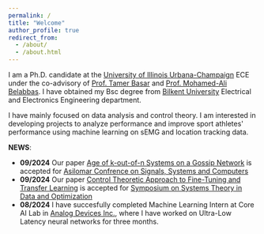 ```yaml
---
permalink: /
title: "Welcome"
author_profile: true
redirect_from: 
  - /about/
  - /about.html
---
```




I am a Ph.D. candidate at the [University of Illinois Urbana-Champaign](https://illinois.edu/) ECE under the co-advisory of [Prof. Tamer Basar](http://tamerbasar.csl.illinois.edu/) and [Prof. Mohamed-Ali Belabbas](https://publish.illinois.edu/belabbas/). I have obtained my Bsc degree from [Bilkent University](https://ee.bilkent.edu.tr/en/) Electrical and Electronics Engineering department. 

I have mainly focused on data analysis and control theory. I am interested in developing projects to analyze performance and improve sport athletes' performance using machine learning on sEMG and location tracking data.

**NEWS**:
* **09/2024** Our paper [Age of k-out-of-n Systems on a Gossip Network](https://erkan1863.github.io/publication/2024-02-18-age_k_n_TSS_on_gossip) is accepted for [Asilomar Confrence on Signals, Systems and Computers](https://www.asilomarsscconf.org/)
* **09/2024** Our paper [Control Theoretic Approach to Fine-Tuning and Transfer Learning](https://erkan1863.github.io/publication/2024-04-17-TuningWithoutForgetting) is accepted for [Symposium on Systems Theory in Data and Optimization](https://www.sysdo2024.de/en/)
* **08/2024** I have succesfully completed Machine Learning Intern at Core AI Lab in [Analog Devices Inc.](https://www.analog.com/en/index.html), where I have worked on Ultra-Low Latency neural networks for three months.




